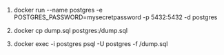 1. docker run --name postgres -e POSTGRES_PASSWORD=mysecretpassword -p 5432:5432 -d postgres

2. docker cp dump.sql postgres:/dump.sql

3. docker exec -i postgres psql -U postgres -f /dump.sql
